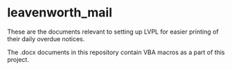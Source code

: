 # leavenworth_mail
These are the documents relevant to setting up LVPL for easier printing of their daily overdue notices.

The .docx documents in this repository contain VBA macros as a part of this project.
